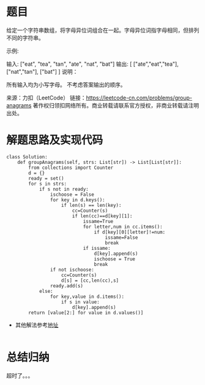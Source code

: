 # 题目
给定一个字符串数组，将字母异位词组合在一起。字母异位词指字母相同，但排列不同的字符串。

示例:

输入: ["eat", "tea", "tan", "ate", "nat", "bat"]
输出:
[
  ["ate","eat","tea"],
  ["nat","tan"],
  ["bat"]
]
说明：

所有输入均为小写字母。
不考虑答案输出的顺序。

来源：力扣（LeetCode）
链接：https://leetcode-cn.com/problems/group-anagrams
著作权归领扣网络所有。商业转载请联系官方授权，非商业转载请注明出处。

# 解题思路及实现代码
```
class Solution:
    def groupAnagrams(self, strs: List[str]) -> List[List[str]]:
        from collections import Counter
        d = {}
        ready = set()
        for s in strs:
            if s not in ready:
                ischoose = False
                for key in d.keys():
                    if len(s) == len(key):
                        cc=Counter(s)
                        if len(cc)==d[key][1]:
                            issame=True
                            for letter,num in cc.items():
                                if d[key][0][letter]!=num:
                                    issame=False
                                    break
                            if issame:
                                d[key].append(s)
                                ischoose = True
                                break
                if not ischoose:
                    cc=Counter(s)
                    d[s] = [cc,len(cc),s]
                ready.add(s)
            else:
                for key,value in d.items():
                    if s in value:
                        d[key].append(s) 
        return [value[2:] for value in d.values()]
```
- 其他解法参考<a href="">地址</a>
``` 

``` 
# 总结归纳
超时了。。。
